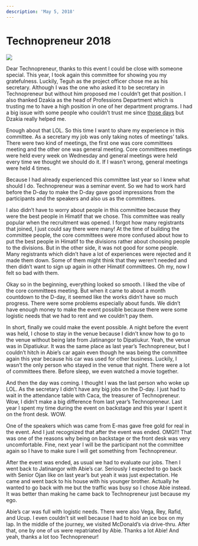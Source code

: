```yaml
---
description: 'May 5, 2018'
---
```


# Technopreneur 2018

![](http://blogs.unpad.ac.id/realicejoanne/files/2018/05/myhome.jpg)

Dear Technopreneur, thanks to this event I could be close with someone special. This year, I took again this committee for showing you my gratefulness. Luckily, Teguh as the project officer chose me as his secretary. Although I was the one who asked it to be secretary in Technopreneur but without him proposed me I couldn’t get that position. I also thanked Dzakia as the head of Professions Department which is trusting me to have a high position in one of her department programs. I had a big issue with some people who couldn’t trust me since [those days](../../2017/12/gloomy-week.md) but Dzakia really helped me.

Enough about that LOL. So this time I want to share my experience in this committee. As a secretary my job was only taking notes of meetings’ talks. There were two kind of meetings, the first one was core committees meeting and the other one was general meeting. Core committees meetings were held every week on Wednesday and general meetings were held every time we thought we should do it. If I wasn’t wrong, general meetings were held 4 times.

Because I had already experienced this committee last year so I knew what should I do. Technopreneur was a seminar event. So we had to work hard before the D-day to make the D-day gave good impressions from the participants and the speakers and also us as the committees.

I also didn’t have to worry about people in this committee because they were the best people in Himatif that we chose. This committee was really popular when the recruitment was opened. I forgot how many registrants that joined, I just could say there were many! At the time of building the committee people, the core committees were more confused about how to put the best people in Himatif to the divisions rather about choosing people to the divisions. But in the other side, it was not good for some people. Many registrants which didn’t have a lot of experiences were rejected and it made them down. Some of them might think that they weren’t needed and then didn’t want to sign up again in other Himatif committees. Oh my, now I felt so bad with them.

Okay so in the beginning, everything looked so smooth. I liked the vibe of the core committees meeting. But when it came to about a month countdown to the D-day, it seemed like the works didn’t have so much progress. There were some problems especially about funds. We didn’t have enough money to make the event possible because there were some logistic needs that we had to rent and we couldn’t pay them.

In short, finally we could make the event possible. A night before the event was held, I chose to stay in the venue because I didn’t know how to go to the venue without being late from Jatinangor to Dipatiukur. Yeah, the venue was in Dipatiukur. It was the same place as last year’s Technopreneur, but I couldn’t hitch in Abie’s car again even though he was being the committee again this year because his car was used for other business. Luckily, I wasn’t the only person who stayed in the venue that night. There were a lot of committees there. Before sleep, we even watched a movie together.

And then the day was coming. I thought I was the last person who woke up LOL. As the secretary I didn’t have any big jobs on the D-day. I just had to wait in the attendance table with Caca, the treasurer of Technopreneur. Wow, I didn’t make a big difference from last year’s Technopreneur. Last year I spent my time during the event on backstage and this year I spent it on the front desk. WOW.

One of the speakers which was came from E-mas gave free gold for real in the event. And I just recognized that after the event was ended. OMG!!! That was one of the reasons why being on backstage or the front desk was very uncomfortable. Fine, next year I will be the participant not the committee again so I have to make sure I will get something from Technopreneur.

After the event was ended, as usual we had to evaluate our jobs. Then I went back to Jatinangor with Abie’s car. Seriously I expected to go back with Senior Ojan like on last year’s but yeah it was just expectation. He came and went back to his house with his younger brother. Actually he wanted to go back with me but the traffic was busy so I chose Abie instead. It was better than making he came back to Technopreneur just because my ego.

Abie’s car was full with logistic needs. There were also Vega, Rey, Rafid, and Ucup. I even couldn’t sit well because I had to hold an ice box on my lap. In the middle of the journey, we visited McDonald’s via drive-thru. After that, one by one of us were repatriated by Abie. Thanks a lot Abie! And yeah, thanks a lot too Technopreneur!

